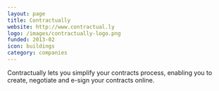 ```yaml
---
layout: page
title: Contractually
website: http://www.contractual.ly
logo: /images/contractually-logo.png
funded: 2013-02
icon: buildings
category: companies
---
```


Contractually lets you simplify your contracts process, enabling you to create, negotiate and e-sign your contracts online.
